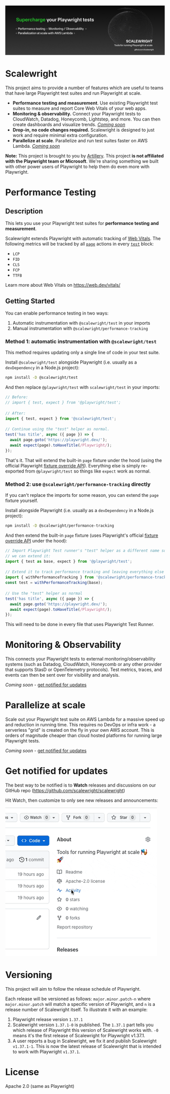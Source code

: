 ![Scalewright](./scalewright-header.png)

# Scalewright

This project aims to provide a number of features which are useful to teams that have large Playwright test suites and run Playwright at scale.

* **Performance testing and measurement**. Use existing Playwright test suites to measure and report Core Web Vitals of your web apps.
* **Monitoring & observability.** Connect your Playwright tests to CloudWatch, Datadog, Honeycomb, Lightstep, and more. You can then create dashboards and visualize trends. [_Coming soon_](#get-notified-for-updates)
* **Drop-in, no code changes required.** Scalewright is designed to just work and require minimal extra configuration.
* **Parallelize at scale**. Parallelize and run test suites faster on AWS Lambda.  [_Coming soon_](#get-notified-for-updates)

**Note:** This project is brought to you by [Artillery](https://www.artillery.io). This project **is not affiliated with the Playwright team or Microsoft**. We're sharing something we built with other power users of Playwright to help them do even more with Playwright.

# Performance Testing

## Description

This lets you use your Playwright test suites for **performance testing and measurement**.

Scalewright extends Playwright with automatic tracking of [Web Vitals](https://web.dev/vitals/). The following metrics will be tracked by all [`page`]((https://playwright.dev/docs/api/class-page)) actions in every [`test`](https://playwright.dev/docs/writing-tests#first-test) block:

* `LCP`
* `FID`
* `CLS`
* `FCP`
* `TTFB`

Learn more about Web Vitals on https://web.dev/vitals/

## Getting Started

You can enable performance testing  in two ways:

1. Automatic instrumentation with `@scalewright/test` in your imports
2. Manual instrumentation with `@scalewright/performance-tracking`

### Method 1: automatic instrumentation with `@scalewright/test`

This method requires updating only a single line of code in your test suite.

Install `@scalewright/test` alongside Playwright (i.e. usually as a `devDependency` in a Node.js project):

```sh
npm install -D @scalewright/test
```

And then replace `@playwright/test` with `scalewright/test` in your imports:

```js
// Before:
// import { test, expect } from '@playwright/test';

// After:
import { test, expect } from '@scalewright/test';

// Continue using the "test" helper as normal.
test('has title', async ({ page }) => {
  await page.goto('https://playwright.dev/');
  await expect(page).toHaveTitle(/Playwright/);
});
```

That's it. That will extend the built-in `page` fixture under the hood (using the official Playwright [fixture override API](https://playwright.dev/docs/test-fixtures#overriding-fixtures)). Everything else is simply re-exported from `@playwright/test` so things like `expect` work as normal.

### Method 2: use `@scalewright/performance-tracking` directly

If you can't replace the imports for some reason, you can extend the `page` fixture yourself.

Install alongside Playwright (i.e. usually as a `devDependency` in a Node.js project):

```sh
npm install -D @scalewright/performance-tracking
```

And then extend the built-in `page` fixture (uses Playwright's official [fixture override API](https://playwright.dev/docs/test-fixtures#overriding-fixtures) under the hood):

```js
// Import Playwright Test runner's "test" helper as a different name so that
// we can extend it:
import { test as base, expect } from '@playwright/test';

// Extend it to track performance tracking and leaving everything else as-is:
import { withPerformanceTracking } from '@scalewright/performance-tracking';
const test = withPerformanceTracking(base);

// Use the "test" helper as normal
test('has title', async ({ page }) => {
  await page.goto('https://playwright.dev/');
  await expect(page).toHaveTitle(/Playwright/);
});
```

This will need to be done in every file that uses Playwright Test Runner.

# Monitoring & Observability

This connects your Playwright tests to external monitoring/observability systems (such as Datadog, CloudWatch, Honeycomb or any other provider that supports StasD or OpenTelemetry protocols). Test metrics, traces, and events can then be sent over for visibility and analysis.

_Coming soon_ - [get notified for updates](#get-notified-for-updates)

# Parallelize at scale

Scale out your Playwright test suite on AWS Lambda for a massive speed up and reduction in running time. This requires no DevOps or infra work - a serverless "grid" is created on the fly in your own AWS account. This is orders of magnitude cheaper than cloud hosted platforms for running large Playwright tests.

_Coming soon_ - [get notified for updates](#get-notified-for-updates)

# Get notified for updates

The best way to be notified is to **Watch** releases and discussions on our GitHub repo (https://github.com/scalewright/scalewright)

Hit Watch, then customize to only see new releases and announcements:

![Watch the repo](./repo-watch.gif)

# Versioning

This project will aim to follow the release schedule of Playwright.

Each release will be versioned as follows: `major.minor.patch-n` where `major.minor.patch` will match a specific version of Playwright, and `n` is a release number of Scalewright itself. To illustrate it with an example:

1. Playwright release version `1.37.1`
2. Scalewright version `1.37.1-0` is published. The `1.37.1` part tells you which release of Playwright this version of Scalewright works with. `-0` means it's the first release of Scalewright for Playwright v1.37.1.
3. A user reports a bug in Scalewright, we fix it and publish Scalewright `v1.37.1-1`. This is now the latest release of Scalewright that is intended to work with Playwright `v1.37.1`.

# License

Apache 2.0 (same as Playwright)

